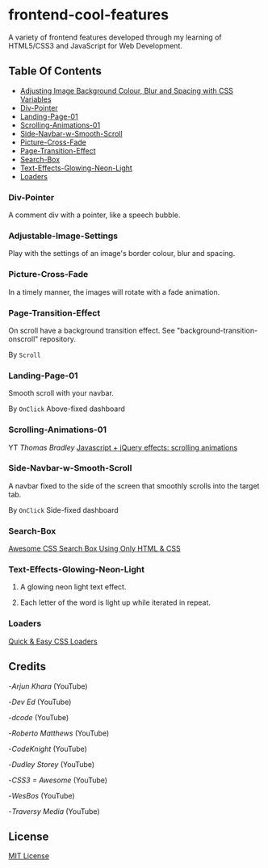 # frontend-cool-features

A variety of frontend features developed through my learning of HTML5/CSS3 and JavaScript for Web Development.

## Table Of Contents

* [Adjusting Image Background Colour, Blur and Spacing with CSS Variables](#Adjustable-Image-Settings)
* [Div-Pointer](#Div-Pointer)
* [Landing-Page-01](#Landing-Page-01)
* [Scrolling-Animations-01](#Scrolling-Animations-01)
* [Side-Navbar-w-Smooth-Scroll](#Side-Navbar-w-Smooth-Scroll)
* [Picture-Cross-Fade](#Picture-Cross-Fade)
* [Page-Transition-Effect](#Page-Transition-Effect)
* [Search-Box](#Search-Box)
* [Text-Effects-Glowing-Neon-Light](#Text-Effects-Glowing-Neon-Light)
* [Loaders](#Loaders)

### Div-Pointer

A comment div with a pointer, like a speech bubble.

### Adjustable-Image-Settings

Play with the settings of an image's border colour, blur and spacing.

### Picture-Cross-Fade

In a timely manner, the images will rotate with a fade animation.

### Page-Transition-Effect

On scroll have a background transition effect. See "background-transition-onscroll" repository.

By `Scroll`

### Landing-Page-01

Smooth scroll with your navbar.

By `OnClick` Above-fixed dashboard

### Scrolling-Animations-01

YT _Thomas Bradley_ [Javascript + jQuery effects: scrolling animations](https://youtu.be/nhHqiGCG10E)

### Side-Navbar-w-Smooth-Scroll

A navbar fixed to the side of the screen that smoothly scrolls into the target tab.

By `OnClick` Side-fixed dashboard

### Search-Box

 [Awesome CSS Search Box Using Only HTML & CSS](https://youtu.be/v1PeTDrw6OY)

### Text-Effects-Glowing-Neon-Light

1) A glowing neon light text effect.

2) Each letter of the word is light up while iterated in repeat.

### Loaders

[Quick & Easy CSS Loaders](https://youtu.be/BwhTKJFpKSw)

## Credits

-_Arjun Khara_ (YouTube)

-_Dev Ed_ (YouTube)

-_dcode_ (YouTube)

-_Roberto Matthews_ (YouTube)

-_CodeKnight_ (YouTube)

-_Dudley Storey_ (YouTube)

-_CSS3 = Awesome_ (YouTube)

-_WesBos_ (YouTube)

-_Traversy Media_ (YouTube)

## License

[MIT License](https://github.com/UnorthodoxThing/frontend-cool-features/blob/master/License)
